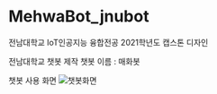 # MehwaBot_jnubot
전남대학교 IoT인공지능 융합전공 2021학년도 캡스톤 디자인

전남대학교 챗봇 제작
챗봇 이름 : 매화봇

챗봇 사용 화면
![챗봇화면](https://user-images.githubusercontent.com/55068106/120957950-a0fc3280-c791-11eb-9cb3-42c334001085.jpg)

